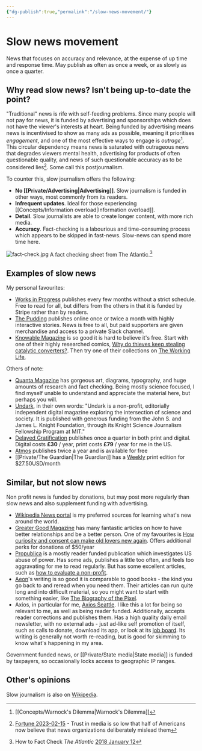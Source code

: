 ```yaml
---
{"dg-publish":true,"permalink":"/slow-news-movement/"}
---
```



# Slow news movement

News that focuses on accuracy and relevance, at the expense of up time and response time. May publish as often as once a week, or as slowly as once a quarter. 

## Why read slow news? Isn't being up-to-date the point?

"Traditional" news is rife with self-feeding problems. Since many people will not pay for news, it is funded by advertising and sponsorships which does not have the viewer's interests at heart. Being funded by advertising means news is incentivised to show as many ads as possible, meaning it prioritises *engagement*, and one of the most effective ways to engage is *outrage*[^2]. This circular dependency means news is saturated with outrageous news that degrades viewers mental health, advertising for products of often questionable quality, and news of such questionable accuracy as to be considered lies[^3]. Some call this postjournalism.

To counter this, slow journalism offers the following:

- **No [[Private/Advertising\|Advertising]]**. Slow journalism is funded in other ways, most commonly from its readers.
- **Infrequent updates**. Ideal for those experiencing [[Concepts/Information overload\|Information overload]].
- **Detail**. Slow journalists are able to create longer content, with more rich media. 
- **Accuracy**. Fact-checking is a labourious and time-consuming process which appears to be skipped in fast-news. Slow-news can spend more time here.

![fact-check.jpg](/img/user/Embeds/fact-check.jpg) A fact checking sheet from The Atlantic.[^1]

## Examples of slow news

My personal favourites:

- [Works in Progress](https://www.worksinprogress.co/) publishes every few months without a strict schedule. Free to read for all, but differs from the others in that it is funded by Stripe rather than by readers.
- [The Pudding](https://pudding.cool/) publishes online once or twice a month with highly interactive stories. News is free to all, but paid supporters are given merchandise and access to a private Slack channel.
- [Knowable Magazine](https://knowablemagazine.org/) is so good it is hard to believe it's free. Start with one of their highly researched comics, [Why do thieves keep stealing catalytic converters?](https://knowablemagazine.org/article/society/2021/why-do-thieves-keep-stealing-catalytic-converters-its-elemental). Then try one of their collections on [The Working Life](https://knowablemagazine.org/report/special-report-working-life), 

Others of note:

- [Quanta Magazine](https://www.quantamagazine.org) has gorgeous art, diagrams, typography, and huge amounts of research and fact checking. Being mostly science focused, I find myself unable to understand and appreciate the material here, but perhaps you will.
- [Undark](https://undark.org/), in their own words: "Undark is a non-profit, editorially independent digital magazine exploring the intersection of science and society. It is published with generous funding from the John S. and James L. Knight Foundation, through its Knight Science Journalism Fellowship Program at MIT."
- [Delayed Gratification](https://www.slow-journalism.com/) publishes once a quarter in both print and digital. Digital costs **£30** / year, print costs **£79** / year for me in the US.
- [Atmos](https://atmos.earth/) publishes twice a year and is available for free
- [[Private/The Guardian\|The Guardian]] has a  [Weekly](https://support.theguardian.com/us/subscribe/weekly) print edition for $27.50USD/month

## Similar, but not slow news

Non profit news is funded by donations, but may post more regularly than slow news and also supplement funding with advertising.

- [Wikipedia News portal](https://en.wikipedia.org/wiki/Portal:Current_events) is my preferred sources for learning what's new around the world.
- [Greater Good Magazine](https://greatergood.berkeley.edu/) has many fantastic articles on how to have better relationships and be a better person. One of my favourites is [How curiosity and consent can make old lovers new again](https://greatergood.berkeley.edu/article/item/how_curiosity_consent_can_make_old_lovers_new_again). Offers additional perks for donations of $50/year
- [Propublica](https://www.propublica.org/) is a mostly reader funded publication which investigates US abuse of power. Has some ads, publishes a little too often, and feels too aggravating for me to read regularly. But has some excellent articles, such as [how to evaluate a non-profit](https://www.propublica.org/article/how-to-evaluate-charity-before-you-donate).
- [Aeon](https://aeon.co/)'s writing is so good it is comparable to good books - the kind you go back to and reread when you need them. Their articles can run quite long and into difficult material, so you might want to start with something easier, like [The Biography of the Pixel](https://aeon.co/essays/a-biography-of-the-pixel-the-elementary-particle-of-pictures).
- Axios, in particular for me, [Axios Seattle](https://www.axios.com/local/seattle). I like this a lot for being so relevant to me, as well as being reader funded. Additionally, accepts reader corrections and publishes them. Has a high quality daily email newsletter, with no external ads - just ad-like self promotion of itself, such as calls to donate, download its app, or look at its [job board](https://www.axios.com/jobs). Its writing is generally not worth re-reading, but is good for skimming to know what's happening in my area.

Government funded news, or [[Private/State media\|State media]] is funded by taxpayers, so occasionally locks access to geographic IP ranges.


## Other's opinions

Slow journalism is also on [Wikipedia](https://en.wikipedia.org/wiki/Slow_journalism).

[^1]: How to Fact Check _The Atlantic_ [2018 January 12](https://www.theatlantic.com/membership/archive/2018/01/how-to-fact-check-the-atlantic/550355/)

[^2]: [[Concepts/Warnock's Dilemma\|Warnock's Dilemma]]

[^3]: [Fortune 2023-02-15](https://fortune.com/2023/02/15/trust-in-media-low-misinform-mislead-biased-republicans-democrats-poll-gallup/) - Trust in media is so low that half of Americans now believe that news organizations deliberately mislead them